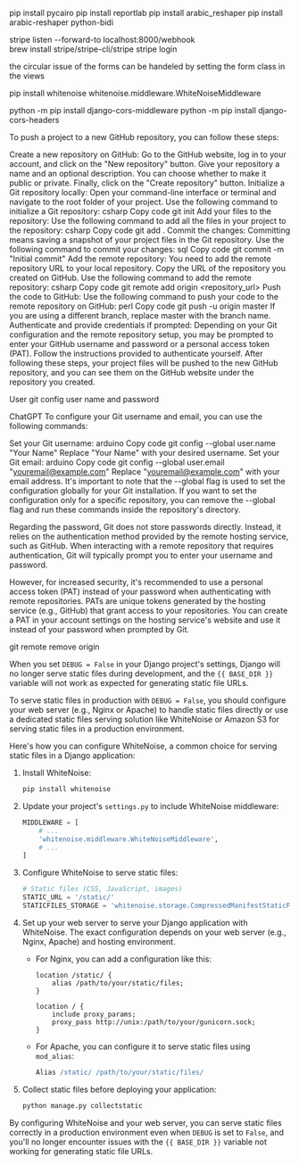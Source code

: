 pip install pycairo
pip install reportlab
pip install arabic_reshaper
pip install arabic-reshaper python-bidi

stripe listen --forward-to localhost:8000/webhook   
brew install stripe/stripe-cli/stripe
stripe login    

the circular issue of the forms can be handeled by setting the form class in the views



pip install whitenoise
whitenoise.middleware.WhiteNoiseMiddleware


python -m pip install django-cors-middleware
python -m pip install django-cors-headers





To push a project to a new GitHub repository, you can follow these steps:

Create a new repository on GitHub: Go to the GitHub website, log in to your account, and click on the "New repository" button. Give your repository a name and an optional description. You can choose whether to make it public or private. Finally, click on the "Create repository" button.
Initialize a Git repository locally: Open your command-line interface or terminal and navigate to the root folder of your project. Use the following command to initialize a Git repository:
csharp
Copy code
git init
Add your files to the repository: Use the following command to add all the files in your project to the repository:
csharp
Copy code
git add .
Commit the changes: Committing means saving a snapshot of your project files in the Git repository. Use the following command to commit your changes:
sql
Copy code
git commit -m "Initial commit"
Add the remote repository: You need to add the remote repository URL to your local repository. Copy the URL of the repository you created on GitHub. Use the following command to add the remote repository:
csharp
Copy code
git remote add origin <repository_url>
Push the code to GitHub: Use the following command to push your code to the remote repository on GitHub:
perl
Copy code
git push -u origin master
If you are using a different branch, replace master with the branch name.
Authenticate and provide credentials if prompted: Depending on your Git configuration and the remote repository setup, you may be prompted to enter your GitHub username and password or a personal access token (PAT). Follow the instructions provided to authenticate yourself.
After following these steps, your project files will be pushed to the new GitHub repository, and you can see them on the GitHub website under the repository you created.




User
git config user name and password

ChatGPT
To configure your Git username and email, you can use the following commands:

Set your Git username:
arduino
Copy code
git config --global user.name "Your Name"
Replace "Your Name" with your desired username.
Set your Git email:
arduino
Copy code
git config --global user.email "youremail@example.com"
Replace "youremail@example.com" with your email address.
It's important to note that the --global flag is used to set the configuration globally for your Git installation. If you want to set the configuration only for a specific repository, you can remove the --global flag and run these commands inside the repository's directory.

Regarding the password, Git does not store passwords directly. Instead, it relies on the authentication method provided by the remote hosting service, such as GitHub. When interacting with a remote repository that requires authentication, Git will typically prompt you to enter your username and password.

However, for increased security, it's recommended to use a personal access token (PAT) instead of your password when authenticating with remote repositories. PATs are unique tokens generated by the hosting service (e.g., GitHub) that grant access to your repositories. You can create a PAT in your account settings on the hosting service's website and use it instead of your password when prompted by Git.

git remote remove origin


When you set `DEBUG = False` in your Django project's settings, Django will no longer serve static files during development, and the `{{ BASE_DIR }}` variable will not work as expected for generating static file URLs.

To serve static files in production with `DEBUG = False`, you should configure your web server (e.g., Nginx or Apache) to handle static files directly or use a dedicated static files serving solution like WhiteNoise or Amazon S3 for serving static files in a production environment.

Here's how you can configure WhiteNoise, a common choice for serving static files in a Django application:

1. Install WhiteNoise:

   ```bash
   pip install whitenoise
   ```

2. Update your project's `settings.py` to include WhiteNoise middleware:

   ```python
   MIDDLEWARE = [
       # ...
       'whitenoise.middleware.WhiteNoiseMiddleware',
       # ...
   ]
   ```

3. Configure WhiteNoise to serve static files:

   ```python
   # Static files (CSS, JavaScript, images)
   STATIC_URL = '/static/'
   STATICFILES_STORAGE = 'whitenoise.storage.CompressedManifestStaticFilesStorage'
   ```

4. Set up your web server to serve your Django application with WhiteNoise. The exact configuration depends on your web server (e.g., Nginx, Apache) and hosting environment.

   - For Nginx, you can add a configuration like this:

     ```nginx
     location /static/ {
         alias /path/to/your/static/files;
     }

     location / {
         include proxy_params;
         proxy_pass http://unix:/path/to/your/gunicorn.sock;
     }
     ```

   - For Apache, you can configure it to serve static files using `mod_alias`:

     ```apache
     Alias /static/ /path/to/your/static/files/
     ```

5. Collect static files before deploying your application:

   ```bash
   python manage.py collectstatic
   ```

By configuring WhiteNoise and your web server, you can serve static files correctly in a production environment even when `DEBUG` is set to `False`, and you'll no longer encounter issues with the `{{ BASE_DIR }}` variable not working for generating static file URLs.